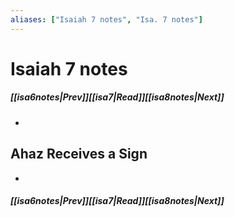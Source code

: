 ```yaml
---
aliases: ["Isaiah 7 notes", "Isa. 7 notes"]
---
```

# Isaiah 7 notes
##### <span class=arrow-left></span>[[isa6notes|Prev]]<span class=navigation-separator></span>[[isa7|Read]]<span class=navigation-separator></span>[[isa8notes|Next]]<span class=arrow-right></span>
- 
## Ahaz Receives a Sign
- 
##### <span class=arrow-left></span>[[isa6notes|Prev]]<span class=navigation-separator></span>[[isa7|Read]]<span class=navigation-separator></span>[[isa8notes|Next]]<span class=arrow-right></span>